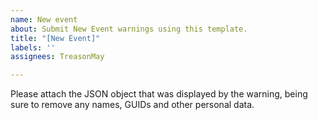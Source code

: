 ```yaml
---
name: New event
about: Submit New Event warnings using this template.
title: "[New Event]"
labels: ''
assignees: TreasonMay

---
```


Please attach the JSON object that was displayed by the warning, being sure to remove any names, GUIDs and other personal data.
